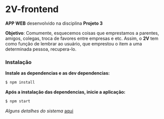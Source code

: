 # 2V-frontend

**APP WEB** desenvolvido na disciplina **Projeto 3**  

**Objetivo**: Comumente, esquecemos coisas que emprestamos a parentes, amigos, colegas, troca de favores entre empresas e etc. Assim, o **2V** tem como função de lembrar ao usuário, que emprestou o item a uma determinada pessoa, recupera-lo.


### Instalação

**Instale as dependencias e as dev dependencias:**

```sh
$ npm install
```

**Após a instalação das dependencias, inicie a aplicação:**

```sh
$ npm start
```

*Alguns detalhes do sistema* [aqui](https://docs.google.com/document/d/1Dr0x9sGxgNnd-3iKyIDlr3O1xPzqN8uFo3v03a0AcFQ/edit?usp=sharing)
